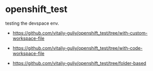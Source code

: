 # openshift_test
testing the devspace env.

- https://github.com/vitaliy-guliy/openshift_test/tree/with-custom-workspace-file

- https://github.com/vitaliy-guliy/openshift_test/tree/with-code-workspace-file

- https://github.com/vitaliy-guliy/openshift_test/tree/folder-based
